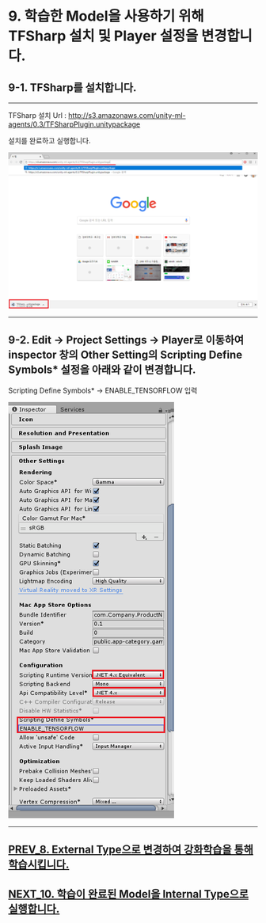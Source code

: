 # 9. 학습한 Model을 사용하기 위해 TFSharp 설치 및 Player 설정을 변경합니다.

## 9-1. TFSharp를 설치합니다.
- - -

TFSharp 설치 Url : http://s3.amazonaws.com/unity-ml-agents/0.3/TFSharpPlugin.unitypackage

설치를 완료하고 실행합니다.

![Alt text](/unity_ml_agents_tutorial/9.download_TFSharp/1.TFSharp_down.png)
- - -

## 9-2. Edit -> Project Settings -> Player로 이동하여 inspector 창의 Other Setting의 Scripting Define Symbols* 설정을 아래와 같이 변경합니다.

Scripting Define Symbols* -> ENABLE_TENSORFLOW 입력

![Alt text](/unity_ml_agents_tutorial/9.download_TFSharp/2.ENABLE_TENSORFLOW.png)
- - -

## [PREV_8. External Type으로 변경하여 강화학습을 통해 학습시킵니다.](https://github.com/hyunho1027/Unity_ML_Agents_Tutorial/tree/master/unity_ml_agents_tutorial/8.change_external_mode)

## [NEXT_10. 학습이 완료된 Model을 Internal Type으로 실행합니다.](https://github.com/hyunho1027/Unity_ML_Agents_Tutorial/tree/master/unity_ml_agents_tutorial/10.change_internal_mode)
